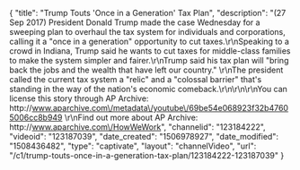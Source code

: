 {
    "title": "Trump Touts 'Once in a Generation' Tax Plan",
    "description": "(27 Sep 2017) President Donald Trump made the case Wednesday for a sweeping plan to overhaul the tax system for individuals and corporations, calling it a \"once in a generation\" opportunity to cut taxes.\r\nSpeaking to a crowd in Indiana, Trump said he wants to cut taxes for middle-class families to make the system simpler and fairer.\r\nTrump said his tax plan will \"bring back the jobs and the wealth that have left our country.\" \r\nThe president called the current tax system a \"relic\" and a \"colossal barrier\" that's standing in the way of the nation's economic comeback.\r\n\r\n\r\nYou can license this story through AP Archive: http:\/\/www.aparchive.com\/metadata\/youtube\/69be54e068923f32b47605006cc8b949 \r\nFind out more about AP Archive: http:\/\/www.aparchive.com\/HowWeWork",
    "channelid": "123184222",
    "videoid": "123187039",
    "date_created": "1506978927",
    "date_modified": "1508436482",
    "type": "captivate",
    "layout": "channelVideo",
    "url": "\/c1\/trump-touts-once-in-a-generation-tax-plan\/123184222-123187039"
}